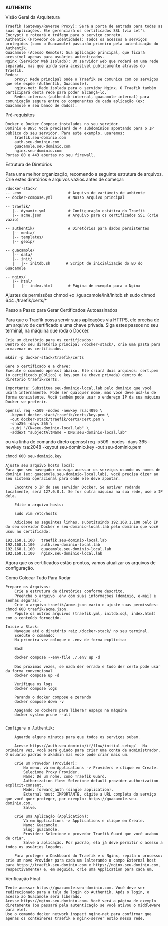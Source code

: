 **AUTHENTIK**

Visão Geral da Arquitetura

    Traefik (Gateway/Reverse Proxy): Será a porta de entrada para todas as suas aplicações. Ele gerenciará os certificados SSL (via Let's Encrypt) e roteará o tráfego para o serviço correto.
    Authentik (Provedor de Identidade): Todos os acessos a serviços protegidos (como o Guacamole) passarão primeiro pela autenticação do Authentik.
    Guacamole (Acesso Remoto): Sua aplicação principal, que ficará acessível apenas para usuários autenticados.
    Nginx (Servidor Web Isolado): Um servidor web que rodará em uma rede separada, mas que ainda será acessível publicamente através do Traefik.
    Redes:
        proxy: Rede principal onde o Traefik se comunica com os serviços que ele expõe (Authentik, Guacamole).
        nginx-net: Rede isolada para o servidor Nginx. O Traefik também participará desta rede para poder alcançá-lo.
        Redes internas (authentik-internal, guacamole-internal) para comunicação segura entre os componentes de cada aplicação (ex: Guacamole e seu banco de dados).

Pré-requisitos

    Docker e Docker Compose instalados no seu servidor.
    Domínio e DNS: Você precisará de 4 subdomínios apontando para o IP público do seu servidor. Para este exemplo, usaremos:
        traefik.seu-dominio.com
        auth.seu-dominio.com
        guacamole.seu-dominio.com
        nginx.seu-dominio.com
    Portas 80 e 443 abertas no seu firewall.

Estrutura de Diretórios

Para uma melhor organização, recomendo a seguinte estrutura de arquivos. Crie estes diretórios e arquivos vazios antes de começar:

    /docker-stack/
    -- .env                     # Arquivo de variáveis de ambiente
    -- docker-compose.yml       # Nosso arquivo principal
    
    -- traefik/
       |-- dynamic.yml          # Configuração estática do Traefik
       |-- acme.json            # Arquivo para os certificados SSL (crie vazio)
    
    -- authentik/               # Diretórios para dados persistentes
       |-- media/
       |-- templates/
       |-- geoip/
    
    -- guacamole/
       |-- data/
       |-- init/
       |   |-- initdb.sh       # Script de inicialização do BD do Guacamole
    
    -- nginx/
       |-- html/
       |   |-- index.html       # Página de exemplo para o Nginx

Ajustes de permissões
        chmod +x ./guacamole/init/initdb.sh
        sudo chmod 644 ./traefik/certs/*

Passo a Passo para Gerar Certificados Autoassinados

Para que o Traefik possa servir suas aplicações via HTTPS, ele precisa de um arquivo de certificado e uma chave privada. Siga estes passos no seu terminal, na máquina que roda o Docker.

    Crie um diretório para os certificados:
    Dentro do seu diretório principal /docker-stack/, crie uma pasta para armazenar os certificados.

    mkdir -p docker-stack/traefik/certs

    Gere o certificado e a chave:
    Execute o comando openssl abaixo. Ele criará dois arquivos: cert.pem (o certificado público) e key.pem (a chave privada) dentro do diretório traefik/certs.

    Importante: Substitua seu-dominio-local.lab pelo domínio que você usará internamente. Pode ser qualquer nome, mas você deve usá-lo de forma consistente. Você também pode usar o endereço IP da sua máquina Docker se preferir.

    openssl req -x509 -nodes -newkey rsa:4096 \
      -keyout docker-stack/traefik/certs/key.pem \
      -out docker-stack/traefik/certs/cert.pem \
      -sha256 -days 365 \
      -subj "/CN=seu-dominio-local.lab" \
      -addext "subjectAltName = DNS:seu-dominio-local.lab"

ou via linha de comando direto
    openssl req -x509 -nodes -days 365 -newkey rsa:2048 -keyout seu-dominio.key -out seu-dominio.pem

    chmod 600 seu-dominio.key

    Ajuste seu arquivo hosts local:
    Para que seu navegador consiga acessar os serviços usando os nomes de domínio (ex: guacamole.seu-dominio-local.lab), você precisa dizer ao seu sistema operacional para onde ele deve apontar.

        Encontre o IP do seu servidor Docker. Se estiver rodando localmente, será 127.0.0.1. Se for outra máquina na sua rede, use o IP dela.

        Edite o arquivo hosts:

        sudo vim /etc/hosts 
        
        Adicione as seguintes linhas, substituindo 192.168.1.100 pelo IP do seu servidor Docker e seu-dominio-local.lab pelo domínio que você usou no certificado:

    192.168.1.100   traefik.seu-dominio-local.lab
    192.168.1.100   auth.seu-dominio-local.lab
    192.168.1.100   guacamole.seu-dominio-local.lab
    192.168.1.100   nginx.seu-dominio-local.lab

Agora que os certificados estão prontos, vamos atualizar os arquivos de configuração.

Como Colocar Tudo Para Rodar

    Prepare os Arquivos:
        Crie a estrutura de diretórios conforme descrito.
        Preencha o arquivo .env com suas informações (domínio, e-mail e senhas seguras).
        Crie o arquivo traefik/acme.json vazio e ajuste suas permissões: chmod 600 traefik/acme.json.
        Popule os outros arquivos (traefik.yml, initdb.sql, index.html) com o conteúdo fornecido.

    Inicie a Stack:
        Navegue até o diretório raiz /docker-stack/ no seu terminal.
        Execute o comando:
        Na primeira vez coloque o .env de forma explícita:
        
        Bash

        docker compose --env-file ./.env up -d

        Das próximas vezes, se nada der errado e tudo der certo pode usar da forma convencional
        docker compose up -d

        Verifique os logs 
        docker compose logs

        Parando o docker compose e zerando
        docker compose down -v

        Apagando os dockers para liberar espaço na máquina
        docker system prune --all 
        

    Configure o Authentik:

        Aguarde alguns minutos para que todos os serviços subam.

        Acesse https://auth.seu-dominio/if/flow/initial-setup/   Na primeira vez, você será guiado para criar uma conta de administrador. O usuario padrao é akadmin mas voce pode criar mais um.

        Crie um Provedor (Provider):
            No menu, vá em Applications -> Providers e clique em Create.
            Selecione Proxy Provider.
            Name: Dê um nome, como Traefik Guard.
            Authorization flow: Selecione default-provider-authorization-explicit-consent.
            Mode: forward_auth (single application).
            External host: IMPORTANTE, digite a URL completa do serviço que você quer proteger, por exemplo: https://guacamole.seu-dominio.com.
            Salve.

        Crie uma Aplicação (Application):
            Vá em Applications -> Applications e clique em Create.
            Name: Guacamole.
            Slug: guacamole.
            Provider: Selecione o provedor Traefik Guard que você acabou de criar.
            Salve a aplicação. Por padrão, ela já deve permitir o acesso a todos os usuários logados.

        Para proteger o Dashboard do Traefik e o Nginx, repita o processo: crie um novo Provider para cada um (alterando o campo External host para https://traefik.seu-dominio.com e https://nginx.seu-dominio.com, respectivamente) e, em seguida, crie uma Application para cada um.

Verificação Final

    Tente acessar https://guacamole.seu-dominio.com. Você deve ser redirecionado para a tela de login do Authentik. Após o login, o acesso ao Guacamole será liberado.
    Acesse https://nginx.seu-dominio.com. Você verá a página de exemplo diretamente (ou passará pela autenticação se você ativou o middleware para ele).
    Use o comando docker network inspect nginx-net para confirmar que apenas os contêineres traefik e nginx-server estão nessa rede.

